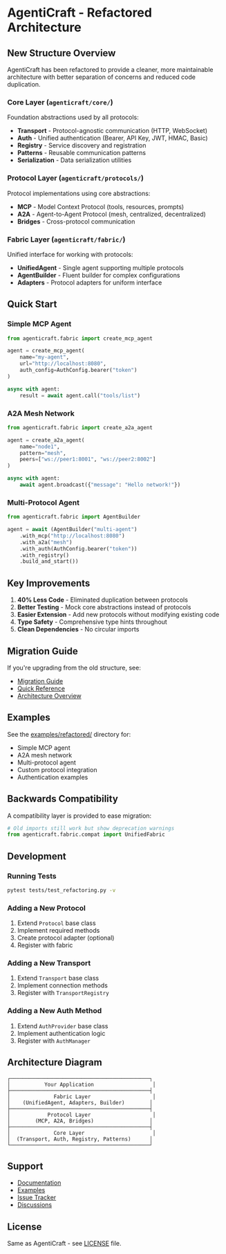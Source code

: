 # AgentiCraft - Refactored Architecture

## New Structure Overview

AgentiCraft has been refactored to provide a cleaner, more maintainable architecture with better separation of concerns and reduced code duplication.

### Core Layer (`agenticraft/core/`)
Foundation abstractions used by all protocols:
- **Transport** - Protocol-agnostic communication (HTTP, WebSocket)
- **Auth** - Unified authentication (Bearer, API Key, JWT, HMAC, Basic)
- **Registry** - Service discovery and registration
- **Patterns** - Reusable communication patterns
- **Serialization** - Data serialization utilities

### Protocol Layer (`agenticraft/protocols/`)
Protocol implementations using core abstractions:
- **MCP** - Model Context Protocol (tools, resources, prompts)
- **A2A** - Agent-to-Agent Protocol (mesh, centralized, decentralized)
- **Bridges** - Cross-protocol communication

### Fabric Layer (`agenticraft/fabric/`)
Unified interface for working with protocols:
- **UnifiedAgent** - Single agent supporting multiple protocols
- **AgentBuilder** - Fluent builder for complex configurations
- **Adapters** - Protocol adapters for uniform interface

## Quick Start

### Simple MCP Agent
```python
from agenticraft.fabric import create_mcp_agent

agent = create_mcp_agent(
    name="my-agent",
    url="http://localhost:8080",
    auth_config=AuthConfig.bearer("token")
)

async with agent:
    result = await agent.call("tools/list")
```

### A2A Mesh Network
```python
from agenticraft.fabric import create_a2a_agent

agent = create_a2a_agent(
    name="node1",
    pattern="mesh",
    peers=["ws://peer1:8001", "ws://peer2:8002"]
)

async with agent:
    await agent.broadcast({"message": "Hello network!"})
```

### Multi-Protocol Agent
```python
from agenticraft.fabric import AgentBuilder

agent = await (AgentBuilder("multi-agent")
    .with_mcp("http://localhost:8080")
    .with_a2a("mesh")
    .with_auth(AuthConfig.bearer("token"))
    .with_registry()
    .build_and_start())
```

## Key Improvements

1. **40% Less Code** - Eliminated duplication between protocols
2. **Better Testing** - Mock core abstractions instead of protocols
3. **Easier Extension** - Add new protocols without modifying existing code
4. **Type Safety** - Comprehensive type hints throughout
5. **Clean Dependencies** - No circular imports

## Migration Guide

If you're upgrading from the old structure, see:
- [Migration Guide](docs/refactoring/migration_guide.md)
- [Quick Reference](docs/refactoring/quick_reference.md)
- [Architecture Overview](docs/refactoring/architecture.md)

## Examples

See the [examples/refactored/](examples/refactored/) directory for:
- Simple MCP agent
- A2A mesh network
- Multi-protocol agent
- Custom protocol integration
- Authentication examples

## Backwards Compatibility

A compatibility layer is provided to ease migration:
```python
# Old imports still work but show deprecation warnings
from agenticraft.fabric.compat import UnifiedFabric
```

## Development

### Running Tests
```bash
pytest tests/test_refactoring.py -v
```

### Adding a New Protocol
1. Extend `Protocol` base class
2. Implement required methods
3. Create protocol adapter (optional)
4. Register with fabric

### Adding a New Transport
1. Extend `Transport` base class
2. Implement connection methods
3. Register with `TransportRegistry`

### Adding a New Auth Method
1. Extend `AuthProvider` base class
2. Implement authentication logic
3. Register with `AuthManager`

## Architecture Diagram

```
┌─────────────────────────────────────────────┐
│           Your Application                   │
├─────────────────────────────────────────────┤
│              Fabric Layer                    │
│    (UnifiedAgent, Adapters, Builder)        │
├─────────────────────────────────────────────┤
│            Protocol Layer                    │
│        (MCP, A2A, Bridges)                  │
├─────────────────────────────────────────────┤
│              Core Layer                      │
│  (Transport, Auth, Registry, Patterns)      │
└─────────────────────────────────────────────┘
```

## Support

- [Documentation](docs/refactoring/)
- [Examples](examples/refactored/)
- [Issue Tracker](https://github.com/yourusername/agenticraft/issues)
- [Discussions](https://github.com/yourusername/agenticraft/discussions)

## License

Same as AgentiCraft - see [LICENSE](LICENSE) file.
